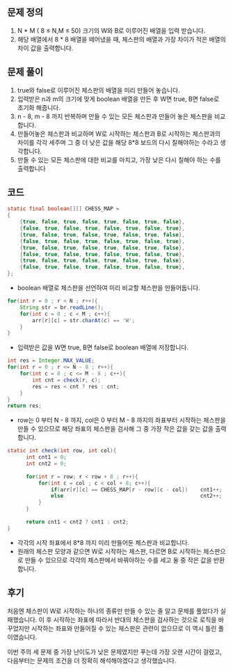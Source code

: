 ## 문제 정의

1. N * M ( 8 ≤ N,M ≤ 50) 크기의 W와 B로 이루어진 배열을 입력 받습니다.
2. 해당 배열에서 8 * 8  배열을 떼어냈을 때, 체스판의 배열과 가장 차이가 적은 배열의 차이 값을 출력합니다.

## 문제 풀이

1. true와 false로 이루어진 체스판의 배열을 미리 만들어 놓습니다.
2. 입력받은 n과 m의 크기에 맞게 boolean 배열을 만든 후 W면 true, B면 false로 초기화 해줍니다.
3. n - 8, m - 8 까지 반복하며 만들 수 있는 모든 체스판과 만들어 놓은 체스판을 비교합니다.
4. 만들어놓은 체스판과 비교하며 W로 시작하는 체스판과 B로 시작하는 체스판과의 차이를 각각 세주며 그 중 더 낮은 값을 해당 8*8 보드의 다시 칠해야하는 수라고 생각합니다.
5. 만들 수 있는 모든 체스판에 대한 비교를 마치고, 가장 낮은 다시 칠해야 하는 수를 출력합니다

## 코드

```java
static final boolean[][] CHESS_MAP =
{
    {true, false, true, false, true, false, true, false},
    {false, true, false, true, false, true, false, true},
    {true, false, true, false, true, false, true, false},
    {false, true, false, true, false, true, false, true},
    {true, false, true, false, true, false, true, false},
    {false, true, false, true, false, true, false, true},
    {true, false, true, false, true, false, true, false},
    {false, true, false, true, false, true, false, true},
};
```

- boolean 배열로 체스판을 선언하여 미리 비교할 체스판을 만들어둡니다.

```java
for(int r = 0 ; r < N ; r++){
    String str = br.readLine();
    for(int c = 0 ; c < M ; c++){
        arr[r][c] = str.charAt(c) == 'W';
    }
}
```

- 입력받은 값을 W면 true, B면 false로 boolean 배열에 저장합니다.

```java
int res = Integer.MAX_VALUE;
for(int r = 0 ; r <= N - 8 ; r++){
    for(int c = 0 ; c <= M - 8 ; c++){
        int cnt = check(r, c);
        res = res < cnt ? res : cnt;
    }
}
return res;
```

- row는 0 부터 N - 8 까지, col은 0 부터 M - 8 까지의 좌표부터 시작하는 체스판을 만들 수 있으므로 해당 좌표의 체스판을 검사해 그 중 가장 작은 값을 갖는 값을 출력합니다.

```java
static int check(int row, int col){
      int cnt1 = 0;
      int cnt2 = 0;
    
      for(int r = row; r < row + 8 ; r++){
          for(int c = col ; c < col + 8; c++){
              if(arr[r][c] == CHESS_MAP[r - row][c - col])    cnt1++;
              else                                            cnt2++;
          }
      }
    
      return cnt1 < cnt2 ? cnt1 : cnt2;
}
```

- 각각의 시작 좌표에서 8*8 까지 미리 만들어둔 체스판과 비교합니다.
- 원래의 체스판 모양과 같으면 W로 시작하는 체스판, 다르면 B로 시작하는 체스판으로 만들 수 있으므로 각각의 체스판에서 바꿔야하는 수를 세고 둘 중 작은 값을 반환합니다.

## 후기

 처음엔 체스판이 W로 시작하는 하나의 종류만 만들 수 있는 줄 알고 문제를 풀었다가 실패했습니다. 이 후 시작하는 좌표에 따라서 반대의 체스판을 검사하는 것으로 로직을 바꾸었지만 시작하는 좌표와 만들어질 수 있는 체스판은 관련이 없으므로 이 역시 틀린 풀이였습니다.

이번 주의 세 문제 중 가장 난이도가 낮은 문제였지만 푸는데 가장 오랜 시간이 걸렸고, 다음부터는 문제의 조건을 더 정확히 해석해야겠다고 생각했습니다.